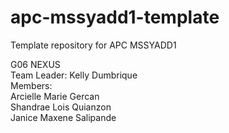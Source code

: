 # apc-mssyadd1-template 
Template repository for APC MSSYADD1

G06 NEXUS   
Team Leader: Kelly Dumbrique         
Members:         
Arcielle Marie Gercan         
Shandrae Lois Quianzon       
Janice Maxene Salipande        

